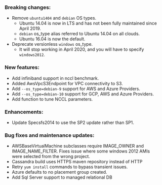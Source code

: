 ### Breaking changes:
- Remove `ubuntu1404` and `debian` OS types.
  - Ubuntu 14.04 is now in LTS and has not been fully maintained since April
    2019.
  - `debian` os_type alias referred to Ubuntu 14.04 on all clouds.
  - Ubuntu 16.04 is now the default.
- Deprecate versionless `windows` os_type.
  - It will stop working in April 2020, and you will have to specify
      `windows2012`.

### New features:

- Add infiniband support in nccl benchmark.
- Added AwsVpcS3Endpoint for VPC connectivity to S3.
- Add `--os_type=debian-9` support for AWS and Azure Providers.
- Add `--os_type=debian-10` support for GCP, AWS and Azure Providers.
- Add function to tune NCCL parameters.

### Enhancements:

-   Update Specsfs2014 to use the SP2 update rather than SP1.

### Bug fixes and maintenance updates:

-   AWSBaseVirtualMachine subclasses require IMAGE_OWNER and IMAGE_NAME_FILTER.
    Fixes issue where some windows 2012 AMIs were selected from the wrong
    project.
-   Cassandra build uses HTTPS maven repository instead of HTTP
-   Retry `yum install` commands to bypass transient issues.
-   Azure defaults to no placement group created.
-   Add Sql Server support to managed relational DB

